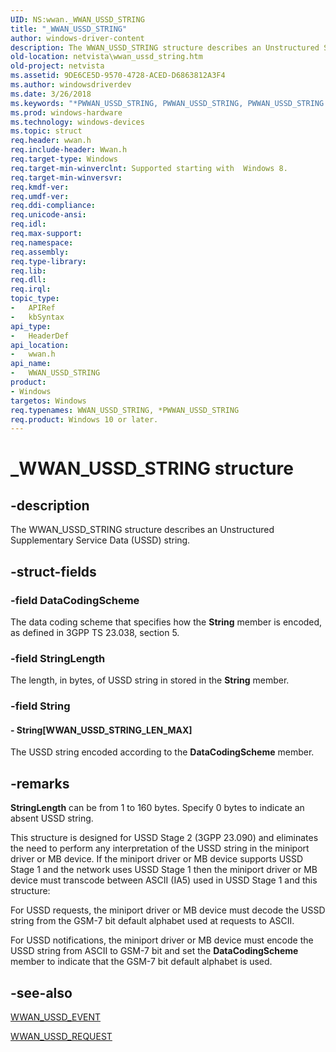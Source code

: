 ```yaml
---
UID: NS:wwan._WWAN_USSD_STRING
title: "_WWAN_USSD_STRING"
author: windows-driver-content
description: The WWAN_USSD_STRING structure describes an Unstructured Supplementary Service Data (USSD) string.
old-location: netvista\wwan_ussd_string.htm
old-project: netvista
ms.assetid: 9DE6CE5D-9570-4728-ACED-D6863812A3F4
ms.author: windowsdriverdev
ms.date: 3/26/2018
ms.keywords: "*PWWAN_USSD_STRING, PWWAN_USSD_STRING, PWWAN_USSD_STRING structure pointer [Network Drivers Starting with Windows Vista], WWAN_USSD_STRING, WWAN_USSD_STRING structure [Network Drivers Starting with Windows Vista], _WWAN_USSD_STRING, netvista.wwan_ussd_string, wwan/PWWAN_USSD_STRING, wwan/WWAN_USSD_STRING"
ms.prod: windows-hardware
ms.technology: windows-devices
ms.topic: struct
req.header: wwan.h
req.include-header: Wwan.h
req.target-type: Windows
req.target-min-winverclnt: Supported starting with  Windows 8.
req.target-min-winversvr: 
req.kmdf-ver: 
req.umdf-ver: 
req.ddi-compliance: 
req.unicode-ansi: 
req.idl: 
req.max-support: 
req.namespace: 
req.assembly: 
req.type-library: 
req.lib: 
req.dll: 
req.irql: 
topic_type:
-	APIRef
-	kbSyntax
api_type:
-	HeaderDef
api_location:
-	wwan.h
api_name:
-	WWAN_USSD_STRING
product:
- Windows
targetos: Windows
req.typenames: WWAN_USSD_STRING, *PWWAN_USSD_STRING
req.product: Windows 10 or later.
---
```


# _WWAN_USSD_STRING structure


## -description


The WWAN_USSD_STRING structure describes an Unstructured Supplementary Service Data (USSD) string.


## -struct-fields




### -field DataCodingScheme

The data coding scheme that specifies how the <b>String</b> member is encoded, as defined in 3GPP TS 23.038, section 5.


### -field StringLength

The length, in bytes, of USSD string in stored in the <b>String</b> member.


### -field String

 




#### - String[WWAN_USSD_STRING_LEN_MAX]

The USSD string encoded according to the <b>DataCodingScheme</b> member.


## -remarks



<b>StringLength</b> can be from 1 to 160 bytes. Specify 0 bytes to indicate an absent USSD string.

This structure is designed for USSD Stage 2 (3GPP 23.090) and eliminates the need to perform any interpretation of the USSD string in the miniport driver or MB device. If the miniport driver or MB device supports USSD Stage 1 and the network uses USSD Stage 1 then the miniport driver or MB device must transcode between ASCII (IA5) used in USSD Stage 1 and this structure:

For USSD requests, the miniport driver or MB device must decode the USSD string from the GSM-7 bit default alphabet used at requests to ASCII.

For USSD notifications, the miniport driver or MB device must encode the USSD string from ASCII to GSM-7 bit and set the <b>DataCodingScheme</b> member to indicate that the GSM-7 bit default alphabet is used.




## -see-also




<a href="https://msdn.microsoft.com/library/windows/hardware/hh464136">WWAN_USSD_EVENT</a>



<a href="https://msdn.microsoft.com/library/windows/hardware/hh464138">WWAN_USSD_REQUEST</a>
 

 

